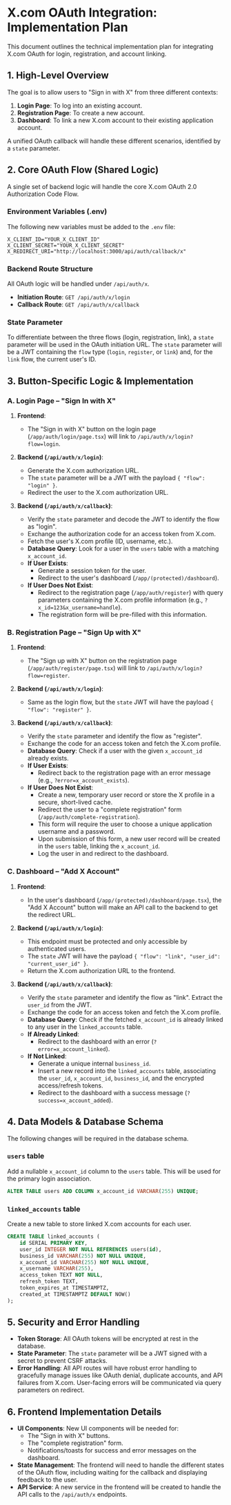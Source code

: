 # X.com OAuth Integration: Implementation Plan

This document outlines the technical implementation plan for integrating X.com OAuth for login, registration, and account linking.

## 1. High-Level Overview

The goal is to allow users to "Sign in with X" from three different contexts:
1.  **Login Page**: To log into an existing account.
2.  **Registration Page**: To create a new account.
3.  **Dashboard**: To link a new X.com account to their existing application account.

A unified OAuth callback will handle these different scenarios, identified by a `state` parameter.

## 2. Core OAuth Flow (Shared Logic)

A single set of backend logic will handle the core X.com OAuth 2.0 Authorization Code Flow.

### Environment Variables (.env)
The following new variables must be added to the `.env` file:

```
X_CLIENT_ID="YOUR_X_CLIENT_ID"
X_CLIENT_SECRET="YOUR_X_CLIENT_SECRET"
X_REDIRECT_URI="http://localhost:3000/api/auth/callback/x"
```

### Backend Route Structure
All OAuth logic will be handled under `/api/auth/x`.

-   **Initiation Route**: `GET /api/auth/x/login`
-   **Callback Route**: `GET /api/auth/x/callback`

### State Parameter
To differentiate between the three flows (login, registration, link), a `state` parameter will be used in the OAuth initiation URL. The `state` parameter will be a JWT containing the `flow` type (`login`, `register`, or `link`) and, for the `link` flow, the current user's ID.

## 3. Button-Specific Logic & Implementation

### A. Login Page – "Sign In with X"

1.  **Frontend**:
    *   The "Sign in with X" button on the login page (`/app/auth/login/page.tsx`) will link to `/api/auth/x/login?flow=login`.

2.  **Backend (`/api/auth/x/login`)**:
    *   Generate the X.com authorization URL.
    *   The `state` parameter will be a JWT with the payload `{ "flow": "login" }`.
    *   Redirect the user to the X.com authorization URL.

3.  **Backend (`/api/auth/x/callback`)**:
    *   Verify the `state` parameter and decode the JWT to identify the flow as "login".
    *   Exchange the authorization code for an access token from X.com.
    *   Fetch the user's X.com profile (ID, username, etc.).
    *   **Database Query**: Look for a user in the `users` table with a matching `x_account_id`.
    *   **If User Exists**:
        *   Generate a session token for the user.
        *   Redirect to the user's dashboard (`/app/(protected)/dashboard`).
    *   **If User Does Not Exist**:
        *   Redirect to the registration page (`/app/auth/register`) with query parameters containing the X.com profile information (e.g., `?x_id=123&x_username=handle`).
        *   The registration form will be pre-filled with this information.

### B. Registration Page – "Sign Up with X"

1.  **Frontend**:
    *   The "Sign up with X" button on the registration page (`/app/auth/register/page.tsx`) will link to `/api/auth/x/login?flow=register`.

2.  **Backend (`/api/auth/x/login`)**:
    *   Same as the login flow, but the `state` JWT will have the payload `{ "flow": "register" }`.

3.  **Backend (`/api/auth/x/callback`)**:
    *   Verify the `state` parameter and identify the flow as "register".
    *   Exchange the code for an access token and fetch the X.com profile.
    *   **Database Query**: Check if a user with the given `x_account_id` already exists.
    *   **If User Exists**:
        *   Redirect back to the registration page with an error message (e.g., `?error=x_account_exists`).
    *   **If User Does Not Exist**:
        *   Create a new, temporary user record or store the X profile in a secure, short-lived cache.
        *   Redirect the user to a "complete registration" form (`/app/auth/complete-registration`).
        *   This form will require the user to choose a unique application username and a password.
        *   Upon submission of this form, a new user record will be created in the `users` table, linking the `x_account_id`.
        *   Log the user in and redirect to the dashboard.

### C. Dashboard – "Add X Account"

1.  **Frontend**:
    *   In the user's dashboard (`/app/(protected)/dashboard/page.tsx`), the "Add X Account" button will make an API call to the backend to get the redirect URL.

2.  **Backend (`/api/auth/x/login`)**:
    *   This endpoint must be protected and only accessible by authenticated users.
    *   The `state` JWT will have the payload `{ "flow": "link", "user_id": "current_user_id" }`.
    *   Return the X.com authorization URL to the frontend.

3.  **Backend (`/api/auth/x/callback`)**:
    *   Verify the `state` parameter and identify the flow as "link". Extract the `user_id` from the JWT.
    *   Exchange the code for an access token and fetch the X.com profile.
    *   **Database Query**: Check if the fetched `x_account_id` is already linked to any user in the `linked_accounts` table.
    *   **If Already Linked**:
        *   Redirect to the dashboard with an error (`?error=x_account_linked`).
    *   **If Not Linked**:
        *   Generate a unique internal `business_id`.
        *   Insert a new record into the `linked_accounts` table, associating the `user_id`, `x_account_id`, `business_id`, and the encrypted access/refresh tokens.
        *   Redirect to the dashboard with a success message (`?success=x_account_added`).

## 4. Data Models & Database Schema

The following changes will be required in the database schema.

### `users` table
Add a nullable `x_account_id` column to the `users` table. This will be used for the primary login association.

```sql
ALTER TABLE users ADD COLUMN x_account_id VARCHAR(255) UNIQUE;
```

### `linked_accounts` table
Create a new table to store linked X.com accounts for each user.

```sql
CREATE TABLE linked_accounts (
    id SERIAL PRIMARY KEY,
    user_id INTEGER NOT NULL REFERENCES users(id),
    business_id VARCHAR(255) NOT NULL UNIQUE,
    x_account_id VARCHAR(255) NOT NULL UNIQUE,
    x_username VARCHAR(255),
    access_token TEXT NOT NULL,
    refresh_token TEXT,
    token_expires_at TIMESTAMPTZ,
    created_at TIMESTAMPTZ DEFAULT NOW()
);
```

## 5. Security and Error Handling

*   **Token Storage**: All OAuth tokens will be encrypted at rest in the database.
*   **State Parameter**: The `state` parameter will be a JWT signed with a secret to prevent CSRF attacks.
*   **Error Handling**: All API routes will have robust error handling to gracefully manage issues like OAuth denial, duplicate accounts, and API failures from X.com. User-facing errors will be communicated via query parameters on redirect.

## 6. Frontend Implementation Details

*   **UI Components**: New UI components will be needed for:
    *   The "Sign in with X" buttons.
    *   The "complete registration" form.
    *   Notifications/toasts for success and error messages on the dashboard.
*   **State Management**: The frontend will need to handle the different states of the OAuth flow, including waiting for the callback and displaying feedback to the user.
*   **API Service**: A new service in the frontend will be created to handle the API calls to the `/api/auth/x` endpoints.
